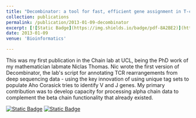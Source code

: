 ```yaml
---
title: "Decombinator: a tool for fast, efficient gene assignment in T-cell receptor sequences using a finite state machine"
collection: publications
permalink: /publication/2013-01-09-decombinator
excerpt: [![Static Badge](https://img.shields.io/badge/pdf-8A2BE2)](http://jamieheather.github.io/files/Thomas_2013_Bioinf_Decombinator.pdf) [![Static Badge](https://img.shields.io/badge/doi-8A2B22)](https://doi.org/10.1093/bioinformatics/btt004) 'Decombinator, for TCRseq annotation'
date: 2013-01-09
venue: 'Bioinformatics'

---
```


This was my first publication in the Chain lab at UCL, being the PhD work of my mathematician labmate Niclas Thomas. Nic wrote the first version of Decombinator, the lab's script for annotating TCR rearrangements from deep sequencing data - using the key innovation of using unique tag sets to populate Aho Corasick tries to identify V and J genes. My primary contribution was to develop capacity for processing alpha chain data to complement the beta chain functionality that already existed.

[![Static Badge](https://img.shields.io/badge/pdf-8A2BE1)](http://jamieheather.github.io/files/Thomas_2013_Bioinf_Decombinator.pdf) [![Static Badge](https://img.shields.io/badge/doi-8A2B22)](https://doi.org/10.1093/bioinformatics/btt004)
